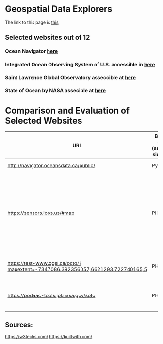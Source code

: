 # Geospatial Data Explorers

The link to this page is [this](https://hmarvi.github.io/index.html)

## Selected websites out of 12

### Ocean Navigator [here](http://navigator.oceansdata.ca/public/)
### Integrated Ocean Observing System of U.S. accessible in [here](https://sensors.ioos.us/#map)
### Saint Lawrence Global Observatory asseccible at [here](https://test-www.ogsl.ca/en)
### State of Ocean by NASA assecible at [here](https://podaac-tools.jpl.nasa.gov/soto/#b=BlueMarble_ShadedRelief_Bathymetry&l=GHRSST_L4_MUR_Sea_Surface_Temperature(la=true),MODIS_Aqua_CorrectedReflectance_TrueColor,MODIS_Aqua_Chlorophyll_A,jpl_l4_mur_ssta___ssta___36000_x_18000___daynight&ve=-225,-54.0859375,-10,54.0859375&pl=false&pb=false&d=2019-11-29&ao=false&as=2019-11-22&ae=2019-11-29&asz=1/day&afr=500&tlr=days)


# Comparison and Evaluation of Selected Websites
| URL  | Back-end (server-side PL) | Front-end (client-side PL)  | Web-server | Content Management System | Widget | OS and severs  | Framework | Web-hosting provider  | Content delivery network | Analytics and tracking  | mapping | image file formats  | JS libraries | Other technologies  | Evaluation |
| ------------- | ------------- | ------------- | ------------- | ------------- | ------------- | ------------- | ------------- | ------------- | ------------- | ------------- | ------------- | ------------- | ------------- | ------------- | ------------- |
| http://navigator.oceansdata.ca/public/  | Python  | reactJS  | Gunicorn  | -  | -  | -  | -  | -  | StackPath BootstrapCDN  | -  | OpenLayers  | PNG | JQuery  | - | - |
| https://sensors.ioos.us/#map  | PHP  | JavaScript  | nginx  | -  | Font Awesome, Google Font API  | -  | CExpressJS  | Amazon  | GStatic Google Static Content Usage Statistics  | -  | Leaflet  | Not sure! (xhr request??!) | Backbone.js, Marionette, underscore, D3, Hogan  | Node.Js's frame work (ExpressJs)  | Best among these. Works both with hovering and clicking (sp less data is rendered on the fly). I like the hegxagons.  |
 https://test-www.ogsl.ca/octo/?mapextent=-7347086.392356057,6621293.722740165,5  | PHP  | JavaScript  | Apache | Drupal  | MailChimp, Font Awesome, ThemePunch  | - | -  | -  | -  | -  | -  | PNG, JPEG, bmp  | Hammer, JQuery, utilJS, Onion,JS,CommonJS  | OWL Carousel  | - |
| https://podaac-tools.jpl.nasa.gov/soto  | PHP  | JavaScript  | Apache | Drupal  | Sitelinks search box , Google tag manager  | Red Hat enterprise linux, Open SSL  | Amazon  | - | Amazon cloud front  | CrazyEgg  | Leaflet  | Content Cell  | html5shiv, Modernizr, jQuery, jQuery once,  jQuery UI, jQuery UI Tabs, Tablesorter | -  | -  |

## Sources: 
https://w3techs.com/
https://builtwith.com/

